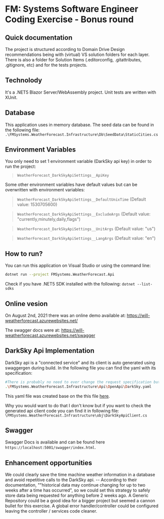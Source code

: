 # FM: Systems Software Engineer Coding Exercise - Bonus round

## Quick documentation
The project is structured according to Domain Drive Design recommendations being with (virtual) VS solution folders for each layer. 
There is also a folder for Solution Items (.editorconfig, .gitattributes, .gitignore, etc) and for the tests projects.

## Technolody
It's a .NET5 Blazor Server/WebAssembly project.
Unit tests are written with XUnit.

## Database
This application uses in memory database. The seed data can be found in the following file: ```.\FMSystems.WeatherForecast.Infrastructure\Db\SeedData\StaticCities.cs```

## Environment Variables
You only need to set 1 environment variable (DarkSky api key) in order to run the project: 

> ```WeatherForecast_DarkSkyApiSettings__ApiKey```

Some other environment variables have default values but can be overwritten with environment variables:

> ```WeatherForecast_DarkSkyApiSettings__DefaultUnixTime``` (Default value: 1530705600)

> ```WeatherForecast_DarkSkyApiSettings__ExcludeArgs``` (Default value: "currently,minutely,daily,flags")

> ```WeatherForecast_DarkSkyApiSettings__UnitArgs``` (Default value: "us")

> ```WeatherForecast_DarkSkyApiSettings__LangArgs``` (Default value: "en")

## How to run?
You can run this application on Visual Studio or using the command line:

```sh
dotnet run --project FMSystems.WeatherForecast.Api
```

Check if you have .NET5 SDK installed with the following: ```dotnet --list-sdks```

## Online vesion
On August 2nd, 2021 there was an online demo available at: 
https://will-weatherforecast.azurewebsites.net/ 

The swagger docs were at: 
https://will-weatherforecast.azurewebsites.net/swagger


## DarkSky Api Implementation
DarkSky api is a "connected service" and its client is auto generated using swaggergen during build. In the following file you can find the yaml with its specification:
```sh
#There is probably no need to ever change the request specification but you should manually edit this file case you want extra response data (at bottom of the file).
.\FMSystems.WeatherForecast.Infrastructure\Api\OpenApi\DarkSky.yaml
```
This yaml file was created base on the this file [here](https://github.com/exosite/darksky_service).

Why you would want to do that I don't know but if you want to check the generated api client code you can find it in following file: ```\FMSystems.WeatherForecast.Infrastructure\obj\DarkSkyApiClient.cs```

## Swagger
Swagger Docs is available and can be found here ```https://localhost:5001/swagger/index.html```.


## Enhancement opportunities
We could clearly save the time machine weather information in a database and avoid repetitive calls to the DarkSky api. 
-- According to their documentation, ""historical data may continue changing for up to two weeks after a time has occurred", so we could set this strategy to safely store data being requested for anything before 2 weeks ago.
A Generic Repository could be a good idea for a bigger project but seemed a cannon bullet for this exercise.
A global error handler/controller could be configured leaving the controller / services code cleaner.
